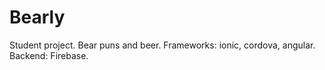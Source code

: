 # Bearly
Student project. Bear puns and beer. Frameworks: ionic, cordova, angular. Backend: Firebase.  

